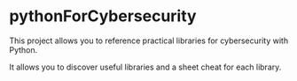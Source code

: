 # pythonForCybersecurity

This project allows you to reference practical libraries for cybersecurity with Python.

It allows you to discover useful libraries and a sheet cheat for each library.
